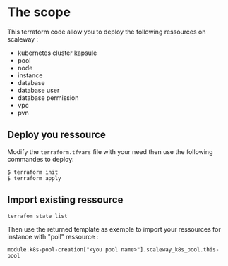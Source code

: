 # The scope
This terraform code allow you to deploy the following ressources on scaleway :
- kubernetes cluster kapsule
- pool
- node
- instance
- database
- database user
- database permission
- vpc
- pvn

## Deploy you ressource
Modify the ```terraform.tfvars``` file with your need then use the following commandes to deploy:
```
$ terraform init
$ terraform apply
```

## Import existing ressource 
```
terrafom state list
```
Then use the returned template as exemple to import your ressources for instance with "poll" ressource :
```
module.k8s-pool-creation["<you pool name>"].scaleway_k8s_pool.this-pool
```
